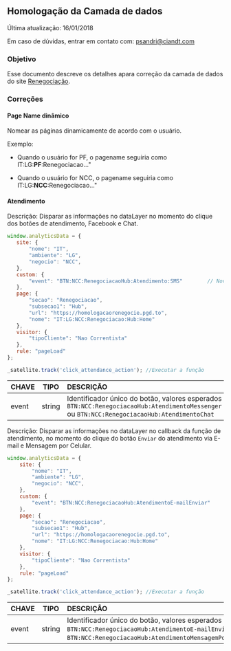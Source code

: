 ## Homologação da Camada de dados

Última atualização: 16/01/2018

Em caso de dúvidas, entrar em contato com: [psandri@ciandt.com](mailto:psandri@ciandt.com)

### Objetivo

Esse documento descreve os detalhes apara correção da camada de dados do site [Renegociação](https://homologacaorenegocie.pgd.to/index.php).

### Correções

#### Page Name dinâmico

Nomear as páginas dinamicamente de acordo com o usuário. 

Exemplo:

- Quando o usuário for PF, o pagename seguiria como  IT:LG:**PF**:Renegociacao..."

- Quando o usuário for NCC, o pagename seguiria como  IT:LG:**NCC**:Renegociacao..."


#### Atendimento

Descrição: Disparar as informações no dataLayer no momento do clique dos botões de atendimento, Facebook e Chat.


 ```javascript
window.analyticsData = {
    site: {
        "nome": "IT",
        "ambiente": "LG",
        "negocio": "NCC",
    },
    custom: {
    	"event": "BTN:NCC:RenegociacaoHub:Atendimento:SMS"        // Novo Atributo
    },
    page: {
        "secao": "Renegociacao",
        "subsecao1": "Hub",
        "url": "https://homologacaorenegocie.pgd.to",
        "nome": "IT:LG:NCC:Renegociacao:Hub:Home"
    },
    visitor: {
        "tipoCliente": "Nao Correntista"
    },
    rule: "pageLoad"
};

_satellite.track('click_attendance_action'); //Executar a função 

 ```

| CHAVE | TIPO | DESCRIÇÃO |
| :---- | :--: | :-------- |
| event | string | Identificador único do botão, valores esperados `BTN:NCC:RenegociacaoHub:AtendimentoMessenger` ou `BTN:NCC:RenegociacaoHub:AtendimentoChat` |


Descrição: Disparar as informações no dataLayer no callback da função de atendimento, no momento do clique do botão `Enviar` do atendimento via E-mail e Mensagem por Celular.

```javascript
window.analyticsData = {
    site: {
        "nome": "IT",
        "ambiente": "LG",
        "negocio": "NCC",
    },
    custom: {
    	"event": "BTN:NCC:RenegociacaoHub:AtendimentoE-mailEnviar"        // Novo Atributo
    },
    page: {
        "secao": "Renegociacao",
        "subsecao1": "Hub",
        "url": "https://homologacaorenegocie.pgd.to",
        "nome": "IT:LG:NCC:Renegociacao:Hub:Home"
    },
    visitor: {
        "tipoCliente": "Nao Correntista"
    },
    rule: "pageLoad"
};

_satellite.track('click_attendance_action'); //Executar a função 
```

| CHAVE | TIPO | DESCRIÇÃO |
| :---- | :--: | :-------- |
| event | string | Identificador único do botão, valores esperados `BTN:NCC:RenegociacaoHub:AtendimentoE-mailEnviar` e `BTN:NCC:RenegociacaoHub:AtendimentoMensagemPorCelularEnviar`. |
